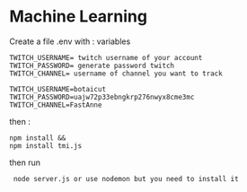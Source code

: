 # Machine Learning
Create a file .env with : variables 
```
TWITCH_USERNAME= twitch username of your account
TWITCH_PASSWORD= generate password twitch
TWITCH_CHANNEL= username of channel you want to track

TWITCH_USERNAME=botaicut
TWITCH_PASSWORD=uajw72p33ebngkrp276nwyx8cme3mc
TWITCH_CHANNEL=FastAnne
```

then :
```
npm install && 
npm install tmi.js
```
then run 

```
 node server.js or use nodemon but you need to install it
```